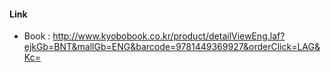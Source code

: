 #### Link
- Book : http://www.kyobobook.co.kr/product/detailViewEng.laf?ejkGb=BNT&mallGb=ENG&barcode=9781449369927&orderClick=LAG&Kc=

